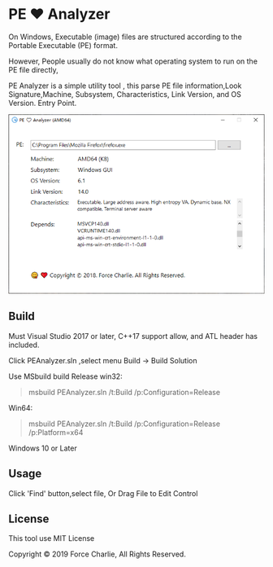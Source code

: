 # PE ❤ Analyzer

On Windows, Executable (image) files are structured according to the Portable Executable (PE) format.  

However, People usually do not know what operating system to run on the PE file directly, 

PE Analyzer is a simple utility tool ,  this parse PE file information,Look Signature,Machine, Subsystem, Characteristics, 
Link Version, and OS Version. Entry Point.

![PE Analyzer](./docs/images/view.png)

## Build

Must Visual Studio 2017 or later, C++17 support allow, and ATL header has included.     

Click PEAnalyzer.sln ,select menu Build -> Build Solution

Use MSbuild build Release win32:    
>msbuild PEAnalyzer.sln /t:Build /p:Configuration=Release     

Win64:
>msbuild PEAnalyzer.sln /t:Build /p:Configuration=Release /p:Platform=x64

Windows 10 or Later

## Usage

Click 'Find' button,select file, Or Drag File to Edit Control


## License

This tool use MIT License

Copyright &copy; 2019 Force Charlie, All Rights Reserved.    
